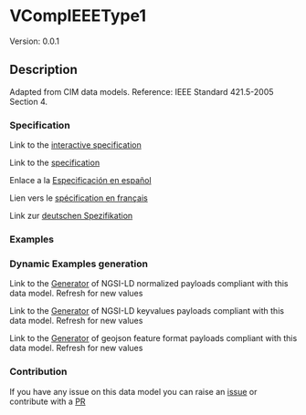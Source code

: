 # VCompIEEEType1
Version: 0.0.1

## Description 

Adapted from CIM data models. Reference: IEEE Standard 421.5-2005 Section 4.
### Specification

Link to the [interactive specification](https://swagger.lab.fiware.org/?url=https://smart-data-models.github.io/dataModel.EnergyCIM/VCompIEEEType1/swagger.yaml)

Link to the [specification](https://github.com/smart-data-models/dataModel.EnergyCIM/blob/master/VCompIEEEType1/doc/spec.md)

Enlace a la [Especificación en español](https://github.com/smart-data-models/dataModel.EnergyCIM/blob/master/VCompIEEEType1/doc/spec_ES.md)

Lien vers le [spécification en français](https://github.com/smart-data-models/dataModel.EnergyCIM/blob/master/VCompIEEEType1/doc/spec_FR.md)

Link zur [deutschen Spezifikation](https://github.com/smart-data-models/dataModel.EnergyCIM/blob/master/VCompIEEEType1/doc/spec_DE.md)
### Examples
### Dynamic Examples generation

Link to the [Generator](https://smartdatamodels.org/extra/ngsi-ld_generator.php?schemaUrl=https://raw.githubusercontent.com/smart-data-models/dataModel.EnergyCIM/master/VCompIEEEType1/schema.json&email=info@smartdatamodels.org) of NGSI-LD normalized payloads compliant with this data model. Refresh for new values

Link to the [Generator](https://smartdatamodels.org/extra/ngsi-ld_generator_keyvalues.php?schemaUrl=https://raw.githubusercontent.com/smart-data-models/dataModel.EnergyCIM/master/VCompIEEEType1/schema.json&email=info@smartdatamodels.org) of NGSI-LD keyvalues payloads compliant with this data model. Refresh for new values

Link to the [Generator](https://smartdatamodels.org/extra/geojson_features_generator.php?schemaUrl=https://raw.githubusercontent.com/smart-data-models/dataModel.EnergyCIM/master/VCompIEEEType1/schema.json&email=info@smartdatamodels.org) of geojson feature format payloads compliant with this data model. Refresh for new values
### Contribution

 If you have any issue on this data model you can raise an [issue](https://github.com/smart-data-models/dataModel.EnergyCIM/issues)  or contribute with a [PR](https://github.com/smart-data-models/dataModel.EnergyCIM/pulls)